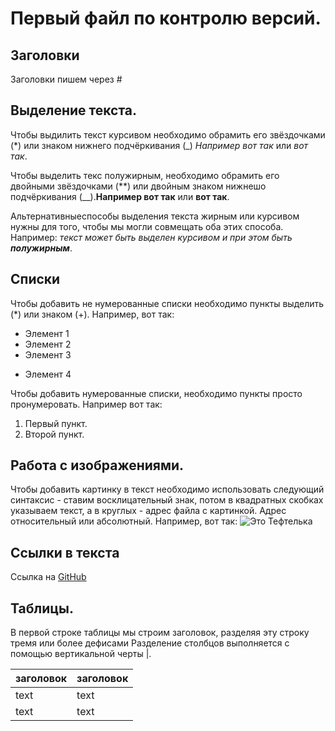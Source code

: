 # Первый файл по контролю версий.

## Заголовки
Заголовки пишем через #

## Выделение текста.

Чтобы выдилить текст курсивом необходимо обрамить его звёздочками (*) или знаком нижнего подчёркивания (_) *Например вот так* или _вот так_.

Чтобы выделить текс полужирным, необходимо обрамить его двойными звёздочками (**) или двойным знаком нижнешо подчёркивания (__).**Например вот так** или __вот так__.

Альтернативныеспособы выделения текста жирным или курсивом нужны для того, чтобы мы могли совмещать оба этих способа. Например: _текст может быть выделен курсивом и при этом быть **полужирным**_.

## Списки

Чтобы добавить не нумерованные списки необходимо пункты выделить (*) или знаком (+). Например, вот так:

* Элемент 1
* Элемент 2
* Элемент 3
+ Элемент 4

Чтобы добавить нумерованные списки, необходимо пункты просто пронумеровать. Например вот так:

1. Первый пункт.
2. Второй пункт.

## Работа с изображениями.

Чтобы добавить картинку в текст необходимо использовать следующий синтаксис - ставим восклицательный знак, потом в квадратных скобках указываем текст, а в круглых - адрес файла с картинкой. Адрес относительный или абсолютный. Например, вот так:
![Это Тефтелька](Teftelka.jpg)

## Ссылки в текста

Ссылка на [GitHub](https://github.com/)

## Таблицы.

В первой строке таблицы мы строим заголовок, разделяя эту строку тремя или более дефисами
Разделение столбцов выполняется с помощью вертикальной черты |.

| заголовок   |      заголовок |
| ------      |      --------  |
| text        |      text      |
| text        |      text      |
